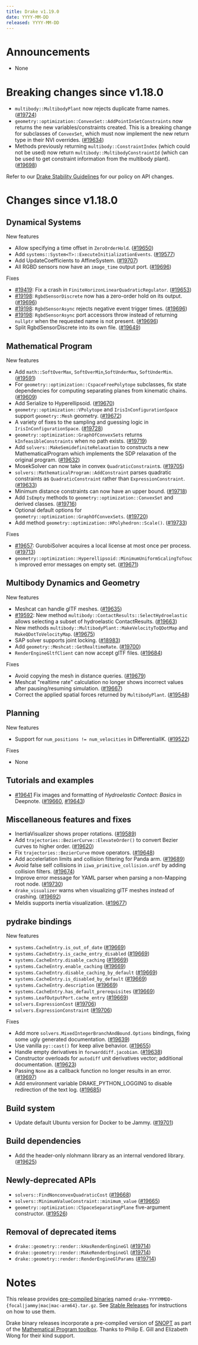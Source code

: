 ```yaml
---
title: Drake v1.19.0
date: YYYY-MM-DD
released: YYYY-MM-DD
---
```


# Announcements

* None

# Breaking changes since v1.18.0

* `multibody::MultibodyPlant` now rejects duplicate frame names. ([#19724][_#19724])
* `geometry::optimization::ConvexSet::AddPointInSetConstraints` now returns the new variables/constraints created.  This is a breaking change for subclasses of `ConvexSet`, which must now implement the new return type in their NVI overrides. ([#19634][_#19634])
* Methods previously returning `multibody::ConstraintIndex` (which could not be used) now return `multibody::MultibodyConstraintId` (which can be used to get constraint information from the multibody plant). ([#19698][_#19698])

Refer to our [Drake Stability Guidelines](/stable.html) for our policy
on API changes.

# Changes since v1.18.0

## Dynamical Systems

<!-- <relnotes for systems go here> -->

New features

* Allow specifying a time offset in `ZeroOrderHold`. ([#19650][_#19650])
* Add `systems::System<T>::ExecuteInitializationEvents`. ([#19577][_#19577])
* Add UpdateCoefficients to AffineSystem. ([#19707][_#19707])
* All RGBD sensors now have an `image_time` output port. ([#19696][_#19696])

Fixes

* [#19419][_#19419]: Fix a crash in `FiniteHorizonLinearQuadraticRegulator`. ([#19653][_#19653])
* [#19198][_#19198]: `RgbdSensorDiscrete` now has a zero-order hold on its output. ([#19696][_#19696])
* [#19198][_#19198]: `RgbdSensorAsync` rejects negative event trigger times. ([#19696][_#19696])
* [#19198][_#19198]: `RgbdSensorAsync` port accessors throw instead of returning `nullptr` when the requested name is not present. ([#19696][_#19696])
* Split RgbdSensorDiscrete into its own file. ([#19649][_#19649])

## Mathematical Program

<!-- <relnotes for solvers go here> -->

New features

* Add `math::SoftOverMax`, `SoftOverMin`,`SoftUnderMax`, `SoftUnderMin`. ([#19591][_#19591])
* For `geometry::optimization::CspaceFreePolytope` subclasses, fix state dependencies for computing separating planes from kinematic chains. ([#19609][_#19609])
* Add Serialize to Hyperellipsoid. ([#19670][_#19670])
* `geometry::optimization::VPolytope` and `IrisInConfigurationSpace` support `geometry::Mesh` geometry. ([#19672][_#19672])
* A variety of fixes to the sampling and guessing logic in `IrisInConfigurationSpace`. ([#19728][_#19728])
* `geometry::optimization::GraphOfConvexSets` returns `kInfeasibleConstraints` when no path exists. ([#19719][_#19719])
* Add `solvers::MakeSemidefiniteRelaxation` to constructs a new MathematicalProgram which implements the SDP relaxation of the original program. ([#19632][_#19632])
* MosekSolver can now take in convex `QuadraticConstraint`s. ([#19705][_#19705])
* `solvers::MathematicalProgram::AddConstraint` parses quadratic constraints as `QuadraticConstraint` rather than `ExpressionConstraint`. ([#19633][_#19633])
* Minimum distance constraints can now have an upper bound. ([#19718][_#19718])
* Add `IsEmpty` methods to `geometry::optimization::ConvexSet` and derived classes. ([#19716][_#19716])
* Optional default options for `geometry::optimization::GraphOfConvexSets`. ([#19720][_#19720])
* Add method `geometry::optimization::HPolyhedron::Scale()`. ([#19733][_#19733])

Fixes

* [#19657][_#19657]: GurobiSolver acquires a local license at most once per process. ([#19713][_#19713])
* `geometry::optimization::Hyperellipsoid::MinimumUniformScalingToTouch` improved error messages on empty set. ([#19671][_#19671])

## Multibody Dynamics and Geometry

<!-- <relnotes for geometry,multibody go here> -->

New features

* Meshcat can handle glTF meshes. ([#19635][_#19635])
* [#19592][_#19592]: New method `multibody::ContactResults::SelectHydroelastic` allows selecting a subset of hydroelastic ContactResults. ([#19663][_#19663])
* New methods `multibody::MultibodyPlant::MakeVelocityToQDotMap` and `MakeQDotToVelocityMap`. ([#19675][_#19675])
* SAP solver supports joint locking. ([#18983][_#18983])
* Add `geometry::Meshcat::GetRealtimeRate`. ([#19700][_#19700])
* `RenderEngineGltfClient` can now accept glTF files. ([#19684][_#19684])

Fixes

* Avoid copying the mesh in distance queries. ([#19679][_#19679])
* Meshcat "realtime rate" calculation no longer shows incorrect values after pausing/resuming simulation. ([#19667][_#19667])
* Correct the applied spatial forces returned by `MultibodyPlant`. ([#19548][_#19548])

## Planning

<!-- <relnotes for planning go here> -->

New features

* Support for `num_positions != num_velocities` in DifferentialIK. ([#19522][_#19522])

Fixes

* None

## Tutorials and examples

<!-- <relnotes for examples,tutorials go here> -->

* [#19641][_#19641] Fix images and formatting of _Hydroelastic Contact: Basics_ in Deepnote. ([#19660][_#19660], [#19643][_#19643])

## Miscellaneous features and fixes

<!-- <relnotes for common,math,lcm,lcmtypes,manipulation,perception,visualization go here> -->

* InertiaVisualizer shows proper rotations. ([#19589][_#19589])
* Add `trajectories::BezierCurve::ElevateOrder()` to convert Bezier curves to higher order. ([#19620][_#19620])
* Fix `trajectories::BezierCurve` move operators. ([#19648][_#19648])
* Add accelerlation limits and collision filtering for Panda arm. ([#19689][_#19689])
* Avoid false self collisions in `iiwa_primitive_collision.urdf` by adding collision filters. ([#19674][_#19674])
* Improve error message for YAML parser when parsing a non-Mapping root node. ([#19730][_#19730])
* `drake_visualizer` warns when visualizing glTF meshes instead of crashing. ([#19692][_#19692])
* Meldis supports inertia visualization. ([#19677][_#19677])

## pydrake bindings

<!-- <relnotes for bindings go here> -->

New features

* `systems.CacheEntry.is_out_of_date` ([#19669][_#19669])
* `systems.CacheEntry.is_cache_entry_disabled` ([#19669][_#19669])
* `systems.CacheEntry.disable_caching` ([#19669][_#19669])
* `systems.CacheEntry.enable_caching` ([#19669][_#19669])
* `systems.CacheEntry.disable_caching_by_default` ([#19669][_#19669])
* `systems.CacheEntry.is_disabled_by_default` ([#19669][_#19669])
* `systems.CacheEntry.description` ([#19669][_#19669])
* `systems.CacheEntry.has_default_prerequisites` ([#19669][_#19669])
* `systems.LeafOutputPort.cache_entry` ([#19669][_#19669])
* `solvers.ExpressionCost` ([#19706][_#19706])
* `solvers.ExpressionConstraint` ([#19706][_#19706])

Fixes

* Add more `solvers.MixedIntegerBranchAndBound.Options` bindings, fixing some ugly generated documentation. ([#19639][_#19639])
* Use vanilla `py::cast()` for keep alive behavior. ([#19655][_#19655])
* Handle empty derivatives in `forwarddiff.jacobian`. ([#19638][_#19638])
* Constructor overloads for `autodiff` unit derivatives vector; additional documentation. ([#19623][_#19623])
* Passing `None` as a callback function no longer results in an error. ([#19697][_#19697])
* Add environment variable DRAKE_PYTHON_LOGGING to disable redirection of the
  text log. ([#19685][_#19685])

## Build system

<!-- <relnotes for cmake,doc,setup,third_party,tools go here> -->

* Update default Ubuntu version for Docker to be Jammy. ([#19701][_#19701])

## Build dependencies

<!-- <relnotes for workspace go here> -->

* Add the header-only nlohmann library as an internal vendored library. ([#19625][_#19625])

## Newly-deprecated APIs

* `solvers::FindNonconvexQuadraticCost` ([#19668][_#19668])
* `solvers::MinimumValueConstraint::minimum_value` ([#19665][_#19665])
* `geometry::optimization::CSpaceSeparatingPlane` five-argument constructor. ([#19526][_#19526])

## Removal of deprecated items

* `drake::geometry::render::kHasRenderEngineGl` ([#19714][_#19714])
* `drake::geometry::render::MakeRenderEngineGl` ([#19714][_#19714])
* `drake::geometry::render::RenderEngineGlParams` ([#19714][_#19714])

# Notes

This release provides [pre-compiled binaries](https://github.com/RobotLocomotion/drake/releases/tag/v1.19.0) named
``drake-YYYYMMDD-{focal|jammy|mac|mac-arm64}.tar.gz``. See [Stable Releases](/from_binary.html#stable-releases) for instructions on how to use them.

Drake binary releases incorporate a pre-compiled version of [SNOPT](https://ccom.ucsd.edu/~optimizers/solvers/snopt/) as part of the
[Mathematical Program toolbox](https://drake.mit.edu/doxygen_cxx/group__solvers.html). Thanks to
Philip E. Gill and Elizabeth Wong for their kind support.

<!-- <begin issue links> -->
[_#18983]: https://github.com/RobotLocomotion/drake/pull/18983
[_#19198]: https://github.com/RobotLocomotion/drake/pull/19198
[_#19419]: https://github.com/RobotLocomotion/drake/pull/19419
[_#19522]: https://github.com/RobotLocomotion/drake/pull/19522
[_#19526]: https://github.com/RobotLocomotion/drake/pull/19526
[_#19548]: https://github.com/RobotLocomotion/drake/pull/19548
[_#19577]: https://github.com/RobotLocomotion/drake/pull/19577
[_#19589]: https://github.com/RobotLocomotion/drake/pull/19589
[_#19591]: https://github.com/RobotLocomotion/drake/pull/19591
[_#19592]: https://github.com/RobotLocomotion/drake/pull/19592
[_#19609]: https://github.com/RobotLocomotion/drake/pull/19609
[_#19620]: https://github.com/RobotLocomotion/drake/pull/19620
[_#19623]: https://github.com/RobotLocomotion/drake/pull/19623
[_#19625]: https://github.com/RobotLocomotion/drake/pull/19625
[_#19632]: https://github.com/RobotLocomotion/drake/pull/19632
[_#19633]: https://github.com/RobotLocomotion/drake/pull/19633
[_#19634]: https://github.com/RobotLocomotion/drake/pull/19634
[_#19635]: https://github.com/RobotLocomotion/drake/pull/19635
[_#19638]: https://github.com/RobotLocomotion/drake/pull/19638
[_#19639]: https://github.com/RobotLocomotion/drake/pull/19639
[_#19641]: https://github.com/RobotLocomotion/drake/pull/19641
[_#19643]: https://github.com/RobotLocomotion/drake/pull/19643
[_#19648]: https://github.com/RobotLocomotion/drake/pull/19648
[_#19649]: https://github.com/RobotLocomotion/drake/pull/19649
[_#19650]: https://github.com/RobotLocomotion/drake/pull/19650
[_#19653]: https://github.com/RobotLocomotion/drake/pull/19653
[_#19655]: https://github.com/RobotLocomotion/drake/pull/19655
[_#19657]: https://github.com/RobotLocomotion/drake/pull/19657
[_#19660]: https://github.com/RobotLocomotion/drake/pull/19660
[_#19663]: https://github.com/RobotLocomotion/drake/pull/19663
[_#19665]: https://github.com/RobotLocomotion/drake/pull/19665
[_#19667]: https://github.com/RobotLocomotion/drake/pull/19667
[_#19668]: https://github.com/RobotLocomotion/drake/pull/19668
[_#19669]: https://github.com/RobotLocomotion/drake/pull/19669
[_#19670]: https://github.com/RobotLocomotion/drake/pull/19670
[_#19671]: https://github.com/RobotLocomotion/drake/pull/19671
[_#19672]: https://github.com/RobotLocomotion/drake/pull/19672
[_#19674]: https://github.com/RobotLocomotion/drake/pull/19674
[_#19675]: https://github.com/RobotLocomotion/drake/pull/19675
[_#19677]: https://github.com/RobotLocomotion/drake/pull/19677
[_#19679]: https://github.com/RobotLocomotion/drake/pull/19679
[_#19684]: https://github.com/RobotLocomotion/drake/pull/19684
[_#19685]: https://github.com/RobotLocomotion/drake/pull/19685
[_#19689]: https://github.com/RobotLocomotion/drake/pull/19689
[_#19692]: https://github.com/RobotLocomotion/drake/pull/19692
[_#19696]: https://github.com/RobotLocomotion/drake/pull/19696
[_#19697]: https://github.com/RobotLocomotion/drake/pull/19697
[_#19698]: https://github.com/RobotLocomotion/drake/pull/19698
[_#19700]: https://github.com/RobotLocomotion/drake/pull/19700
[_#19701]: https://github.com/RobotLocomotion/drake/pull/19701
[_#19705]: https://github.com/RobotLocomotion/drake/pull/19705
[_#19706]: https://github.com/RobotLocomotion/drake/pull/19706
[_#19707]: https://github.com/RobotLocomotion/drake/pull/19707
[_#19713]: https://github.com/RobotLocomotion/drake/pull/19713
[_#19714]: https://github.com/RobotLocomotion/drake/pull/19714
[_#19716]: https://github.com/RobotLocomotion/drake/pull/19716
[_#19718]: https://github.com/RobotLocomotion/drake/pull/19718
[_#19719]: https://github.com/RobotLocomotion/drake/pull/19719
[_#19720]: https://github.com/RobotLocomotion/drake/pull/19720
[_#19724]: https://github.com/RobotLocomotion/drake/pull/19724
[_#19728]: https://github.com/RobotLocomotion/drake/pull/19728
[_#19730]: https://github.com/RobotLocomotion/drake/pull/19730
[_#19733]: https://github.com/RobotLocomotion/drake/pull/19733
<!-- <end issue links> -->

<!--
  Current oldest_commit 381370dced7e311343a034ca881247c621ae0061 (exclusive).
  Current newest_commit 8ad8990760de9666d6737c7272666c8886ebffe8 (inclusive).
-->
